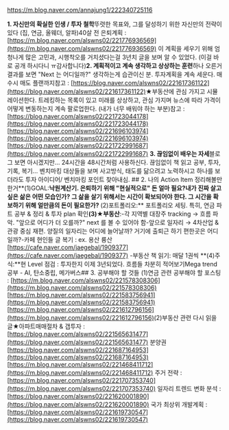 https://m.blog.naver.com/annajung1/222340725116

​**1. 자신만의 확실한 인생 / 투자 철학**​뚜렷한 목표와, 그를 달성하기 위한 자신만의 전략이 있다 (집, 연금, 올웨더, 알파)40살 전 은퇴계획 :  [https://m.blog.naver.com/alswns02/221776936569](https://m.blog.naver.com/alswns02/221776936569) 이 계획을 세우기 위해 엄청나게 많은 고민과, 시행착오를 거치셨다는걸 3년치 글을 보며 알 수 있었다. (이걸 바로 공개 하시다니 ㅠ감사합니다) ​**2. 계획적이고 계속 생각하고 상상하는 훈련**​하나 오른거 결과를 보면 "Next 는 어디일까?" 생각하는게 습관이신 분. 투자계획을 계속 세운다. 매수시 매도 플랜까지참고 :   [https://blog.naver.com/alswns02/221617361122](https://blog.naver.com/alswns02/221617361122) ​★부동산에 관심 가지고 시뮬레이션한다.  트레킹하는 목록이 있고 미래를 상상하고, 관심 가지며 뉴스에 따라 가격이 어떻게 변동하는지 계속 팔로업한다. (내가 너무 배워야 하는 부분)​참고 : [https://blog.naver.com/alswns02/221723044178](https://blog.naver.com/alswns02/221723044178)  [https://blog.naver.com/alswns02/221696103974](https://blog.naver.com/alswns02/221696103974)  [https://blog.naver.com/alswns02/221722991687](https://blog.naver.com/alswns02/221722991687)  **3. 끊임없이 배우는 자세**​블로그 보면 아시겠지만... 24시간을 48시간처럼 사용하신다. 끊임없이 책 읽고 공부, 투자, 기록, 복기... 벤치마킹 대상들을 보며 사고방식, 태도를 닮으려고 노력하시고 하나를 보더라도 투자 아이디어/ 벤치마킹 포인트 찾아내심. ## 2. 나의 Action Item
정리해볼만한거**(1)GOAL:**낙원계산기. 은퇴하기 위해 "현실적으로" 돈 얼마 필요?내가 진짜 살고 싶은 삶은 어떤 모습인가? 그 삶을 살기 위해서는 시간이 확보되어야 한다. 그 시간을 확보하기 위해 얼만큼의 돈이 필요한가? ​**(2)포트폴리오:** 포트폴리오 세팅. 특히, 연금 파트 공부 & 정리 & 투자 plan 확인 ​**(3)★부동산**:​-각 지역별 대장주 tracking → 흐름 파악. "앞으로 어디가 더 오를까?" next 를 볼 수 있어야 함-앞으로 일자리 → 4차산업 & 관광 중심 재편. 양질의 일자리는 어디에 늘어날까? 거기에 출퇴근 하기 편한곳은 어디일까?-카페 현인들 글 복기 : ex. 용산 륭산  [https://cafe.naver.com/jaegebal/1909377](https://cafe.naver.com/jaegebal/1909377) -부동산 책 읽기: 매달 1권씩 ​**(4)주식:**현 Level 점검 : 투자한지 이제 3년되었다. 흐름들 차분히 적어보기Mega trend 공부 - AI, 탄소중립, 메가버스## 3. 공부해야 할 것들
(1)연금 관련 공부해야 할 포스팅 :  [https://m.blog.naver.com/alswns02/221578308306](https://m.blog.naver.com/alswns02/221578308306)  [https://m.blog.naver.com/alswns02/221583756941](https://m.blog.naver.com/alswns02/221583756941)  [https://m.blog.naver.com/alswns02/221612796156](https://m.blog.naver.com/alswns02/221612796156) ​(2)부동산 관련 다시 읽을 글★아파트매매절차 & 갭투자 :  [https://blog.naver.com/alswns02/221565631477](https://blog.naver.com/alswns02/221565631477) 분양권  [https://blog.naver.com/alswns02/221687164953](https://blog.naver.com/alswns02/221687164953)  [https://m.blog.naver.com/alswns02/221468411712](https://m.blog.naver.com/alswns02/221468411712) 주거 전략 :  [https://m.blog.naver.com/alswns02/221707353740](https://m.blog.naver.com/alswns02/221707353740) 일자리 트렌드 변화 분석 :  [https://blog.naver.com/alswns02/221620001890](https://blog.naver.com/alswns02/221620001890) 국가 최상위 개발계획 :  [https://blog.naver.com/alswns02/221619730547](https://blog.naver.com/alswns02/221619730547) 